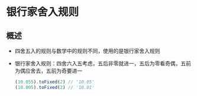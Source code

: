 # 银行家舍入规则

## 概述

+ 四舍五入的规则与数学中的规则不同，使用的是银行家舍入规则
+ 银行家舍入规则：四舍六入五考虑，五后非零就进一，五后为零看奇偶，五前为偶应舍去，五前为奇要进一

  ```js
  (10.055).toFixed(2) // '10.05'
  (10.005).toFixed(2) // '10.01'
  ```
